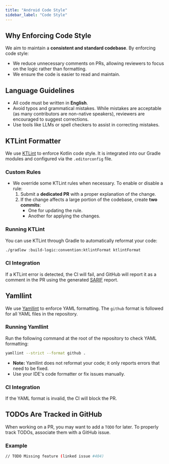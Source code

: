 ```yaml
---
title: "Android Code Style"
sidebar_label: "Code Style"
---
```


## Why Enforcing Code Style

We aim to maintain a **consistent and standard codebase**. By enforcing code style:

- We reduce unnecessary comments on PRs, allowing reviewers to focus on the logic rather than formatting.
- We ensure the code is easier to read and maintain.

## Language Guidelines

- All code must be written in **English**.
- Avoid typos and grammatical mistakes. While mistakes are acceptable (as many contributors are non-native speakers), reviewers are encouraged to suggest corrections.
- Use tools like LLMs or spell checkers to assist in correcting mistakes.

## KTLint Formatter

We use [KTLint](https://pinterest.github.io/ktlint) to enforce Kotlin code style. It is integrated into our Gradle modules and configured via the `.editorconfig` file.

### Custom Rules

- We override some KTLint rules when necessary. To enable or disable a rule:
  1. Submit a **dedicated PR** with a proper explanation of the change.
  2. If the change affects a large portion of the codebase, create **two commits**:
     - One for updating the rule.
     - Another for applying the changes.

### Running KTLint

You can use KTLint through Gradle to automatically reformat your code:

```bash
./gradlew :build-logic:convention:ktlintFormat ktlintFormat
```

### CI Integration

If a KTLint error is detected, the CI will fail, and GitHub will report it as a comment in the PR using the generated [SARIF](tips/sarif_reports.md) report.

## Yamllint

We use [Yamllint](https://github.com/adrienverge/yamllint) to enforce YAML formatting. The `github` format is followed for all YAML files in the repository.

### Running Yamllint

Run the following command at the root of the repository to check YAML formatting:

```bash
yamllint --strict --format github .
```

- **Note:** Yamllint does not reformat your code; it only reports errors that need to be fixed.
- Use your IDE's code formatter or fix issues manually.

### CI Integration

If the YAML format is invalid, the CI will block the PR.

## TODOs Are Tracked in GitHub

When working on a PR, you may want to add a `TODO` for later. To properly track TODOs, associate them with a GitHub issue.

### Example

```bash
// TODO Missing feature (linked issue #404)
```
